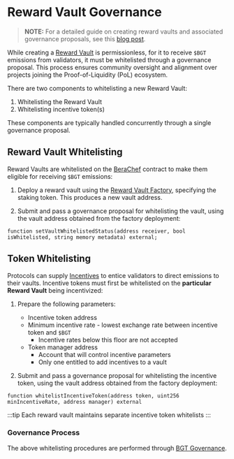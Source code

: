# Reward Vault Governance

> **NOTE:** For a detailed guide on creating reward vaults and associated governance proposals, see this [blog post](https://blog.berachain.com/blog/creating-a-governance-proposal-for-berachain-reward-vaults).

While creating a [Reward Vault](/learn/pol/rewardvaults) is permissionless, for it to receive `$BGT` emissions from validators, it must be whitelisted through a governance proposal. This process ensures community oversight and alignment over projects joining the Proof-of-Liquidity (PoL) ecosystem.

There are two components to whitelisting a new Reward Vault:

1. Whitelisting the Reward Vault
2. Whitelisting incentive token(s)

These components are typically handled concurrently through a single governance proposal.

## Reward Vault Whitelisting

Reward Vaults are whitelisted on the [BeraChef](/developers/contracts/berachef) contract to make them eligible for receiving `$BGT` emissions:

1. Deploy a reward vault using the [Reward Vault Factory](/developers/contracts/reward-vault-factory), specifying the staking token. This produces a new vault address.

2. Submit and pass a governance proposal for whitelisting the vault, using the vault address obtained from the factory deployment:

```solidity
function setVaultWhitelistedStatus(address receiver, bool isWhitelisted, string memory metadata) external;
```

## Token Whitelisting

Protocols can supply [Incentives](/learn/pol/incentives) to entice validators to direct emissions to their vaults. Incentive tokens must first be whitelisted on the **particular Reward Vault** being incentivized:

1. Prepare the following parameters:

   - Incentive token address
   - Minimum incentive rate - lowest exchange rate between incentive token and `$BGT`
     - Incentive rates below this floor are not accepted
   - Token manager address
     - Account that will control incentive parameters
     - Only one entitled to add incentives to a vault

2. Submit and pass a governance proposal for whitelisting the incentive token, using the vault address obtained from the factory deployment:

```solidity
function whitelistIncentiveToken(address token, uint256 minIncentiveRate, address manager) external
```

:::tip
Each reward vault maintains separate incentive token whitelists
:::

### Governance Process

The above whitelisting procedures are performed through [BGT Governance](/learn/governance/).
